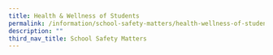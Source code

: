 ```yaml
---
title: Health & Wellness of Students
permalink: /information/school-safety-matters/health-wellness-of-students/
description: ""
third_nav_title: School Safety Matters
---
```

